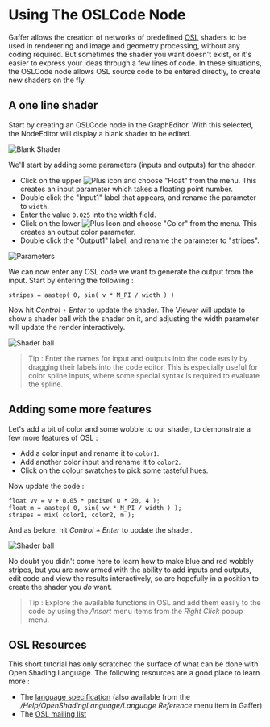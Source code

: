 Using The OSLCode Node
======================

Gaffer allows the creation of networks of predefined [OSL][1] shaders to be used in renderering and image and geometry processing, without any coding required. But sometimes the shader you want doesn't exist, or it's easier to express your ideas through a few lines of code. In these situations, the OSLCode node allows OSL source code to be entered directly, to create new shaders on the fly.

A one line shader
-----------------

Start by creating an OSLCode node in the GraphEditor. With this selected, the NodeEditor will display a blank shader to be edited.

![Blank Shader](images/blank.png)

We'll start by adding some parameters (inputs and outputs) for the shader.

- Click on the upper ![Plus icon](images/plus.png) and choose "Float" from the menu. This creates an input parameter which takes a floating point number.
- Double click the "Input1" label that appears, and rename the parameter to `width`.
- Enter the value `0.025` into the width field.
- Click on the lower ![Plus Icon](images/plus.png) and choose "Color" from the menu. This creates an output color parameter.
- Double click the "Output1" label, and rename the parameter to "stripes".

![Parameters](images/parameters.png)

We can now enter any OSL code we want to generate the output from the input. Start by entering the following :

```
stripes = aastep( 0, sin( v * M_PI / width ) )
```

Now hit _Control + Enter_ to update the shader. The Viewer will update to show a shader ball with the shader on it, and adjusting the width parameter will update the render interactively.

![Shader ball](images/shaderBallStripes.png)

> Tip : Enter the names for input and outputs into the code easily by dragging
> their labels into the code editor. This is especially useful for color
> spline inputs, where some special syntax is required to evaluate the spline.

Adding some more features
---------------------

Let's add a bit of color and some wobble to our shader, to demonstrate a few more features of OSL :

- Add a color input and rename it to `color1`.
- Add another color input and rename it to `color2`.
- Click on the colour swatches to pick some tasteful hues.

Now update the code :

```
float vv = v + 0.05 * pnoise( u * 20, 4 );
float m = aastep( 0, sin( vv * M_PI / width ) );
stripes = mix( color1, color2, m );
```

And as before, hit _Control + Enter_ to update the shader.

![Shader ball](images/shaderBallColoredStripes.png)

No doubt you didn't come here to learn how to make blue and red wobbly stripes, but you are now armed with the ability to add inputs and outputs, edit code and view the results interactively, so are hopefully in a position to create the shader you _do_ want.

> Tip : Explore the available functions in OSL and add them easily to the code by using the _/Insert_ menu items from the _Right Click_ popup menu.

OSL Resources
-------------

This short tutorial has only scratched the surface of what can be done with Open Shading Language. The following resources are a good place to learn more :

- The [language specification](https://github.com/imageworks/OpenShadingLanguage/blob/master/src/doc/osl-languagespec.pdf) (also available from the _/Help/OpenShadingLanguage/Language Reference_ menu item in Gaffer)
- The [OSL mailing list](https://groups.google.com/forum/#!forum/osl-dev)

[1]: https://github.com/imageworks/OpenShadingLanguage
